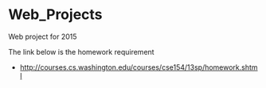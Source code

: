 # Web_Projects
Web project for 2015

The link below is the homework requirement
* http://courses.cs.washington.edu/courses/cse154/13sp/homework.shtml
